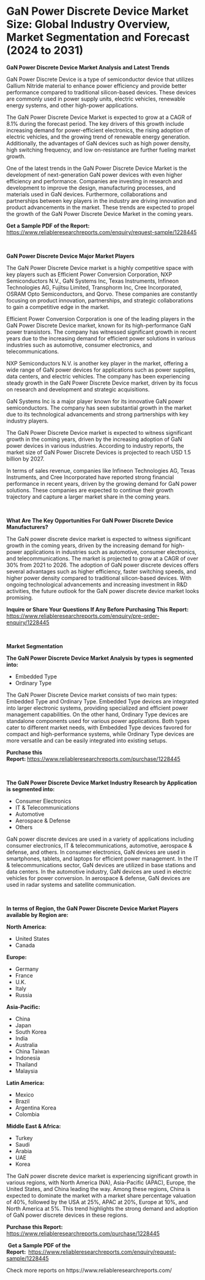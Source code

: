 <p><h1>GaN Power Discrete Device Market Size: Global Industry Overview, Market Segmentation and Forecast (2024 to 2031)</h1></p><p><strong>GaN Power Discrete Device Market Analysis and Latest Trends</strong></p>
<p><p>GaN Power Discrete Device is a type of semiconductor device that utilizes Gallium Nitride material to enhance power efficiency and provide better performance compared to traditional silicon-based devices. These devices are commonly used in power supply units, electric vehicles, renewable energy systems, and other high-power applications.</p><p>The GaN Power Discrete Device Market is expected to grow at a CAGR of 8.1% during the forecast period. The key drivers of this growth include increasing demand for power-efficient electronics, the rising adoption of electric vehicles, and the growing trend of renewable energy generation. Additionally, the advantages of GaN devices such as high power density, high switching frequency, and low on-resistance are further fueling market growth.</p><p>One of the latest trends in the GaN Power Discrete Device Market is the development of next-generation GaN power devices with even higher efficiency and performance. Companies are investing in research and development to improve the design, manufacturing processes, and materials used in GaN devices. Furthermore, collaborations and partnerships between key players in the industry are driving innovation and product advancements in the market. These trends are expected to propel the growth of the GaN Power Discrete Device Market in the coming years.</p></p>
<p><strong>Get a Sample PDF of the Report:&nbsp;</strong> <a href="https://www.reliableresearchreports.com/enquiry/request-sample/1228445">https://www.reliableresearchreports.com/enquiry/request-sample/1228445</a></p>
<p>&nbsp;</p>
<p><strong>GaN Power Discrete Device Major Market Players</strong></p>
<p><p>The GaN Power Discrete Device market is a highly competitive space with key players such as Efficient Power Conversion Corporation, NXP Semiconductors N.V., GaN Systems Inc, Texas Instruments, Infineon Technologies AG, Fujitsu Limited, Transphorm Inc, Cree Incorporated, OSRAM Opto Semiconductors, and Qorvo. These companies are constantly focusing on product innovation, partnerships, and strategic collaborations to gain a competitive edge in the market.</p><p>Efficient Power Conversion Corporation is one of the leading players in the GaN Power Discrete Device market, known for its high-performance GaN power transistors. The company has witnessed significant growth in recent years due to the increasing demand for efficient power solutions in various industries such as automotive, consumer electronics, and telecommunications.</p><p>NXP Semiconductors N.V. is another key player in the market, offering a wide range of GaN power devices for applications such as power supplies, data centers, and electric vehicles. The company has been experiencing steady growth in the GaN Power Discrete Device market, driven by its focus on research and development and strategic acquisitions.</p><p>GaN Systems Inc is a major player known for its innovative GaN power semiconductors. The company has seen substantial growth in the market due to its technological advancements and strong partnerships with key industry players.</p><p>The GaN Power Discrete Device market is expected to witness significant growth in the coming years, driven by the increasing adoption of GaN power devices in various industries. According to industry reports, the market size of GaN Power Discrete Devices is projected to reach USD 1.5 billion by 2027.</p><p>In terms of sales revenue, companies like Infineon Technologies AG, Texas Instruments, and Cree Incorporated have reported strong financial performance in recent years, driven by the growing demand for GaN power solutions. These companies are expected to continue their growth trajectory and capture a larger market share in the coming years.</p></p>
<p>&nbsp;</p>
<p><strong>What Are The Key Opportunities For GaN Power Discrete Device Manufacturers?</strong></p>
<p><p>The GaN power discrete device market is expected to witness significant growth in the coming years, driven by the increasing demand for high-power applications in industries such as automotive, consumer electronics, and telecommunications. The market is projected to grow at a CAGR of over 30% from 2021 to 2026. The adoption of GaN power discrete devices offers several advantages such as higher efficiency, faster switching speeds, and higher power density compared to traditional silicon-based devices. With ongoing technological advancements and increasing investment in R&D activities, the future outlook for the GaN power discrete device market looks promising.</p></p>
<p><strong>Inquire or Share Your Questions If Any Before Purchasing This Report:</strong> <a href="https://www.reliableresearchreports.com/enquiry/pre-order-enquiry/1228445">https://www.reliableresearchreports.com/enquiry/pre-order-enquiry/1228445</a></p>
<p>&nbsp;</p>
<p><strong>Market Segmentation</strong></p>
<p><strong>The GaN Power Discrete Device Market Analysis by types is segmented into:</strong></p>
<p><ul><li>Embedded Type</li><li>Ordinary Type</li></ul></p>
<p><p>The GaN Power Discrete Device market consists of two main types: Embedded Type and Ordinary Type. Embedded Type devices are integrated into larger electronic systems, providing specialized and efficient power management capabilities. On the other hand, Ordinary Type devices are standalone components used for various power applications. Both types cater to different market needs, with Embedded Type devices favored for compact and high-performance systems, while Ordinary Type devices are more versatile and can be easily integrated into existing setups.</p></p>
<p><strong>Purchase this Report:&nbsp;</strong><a href="https://www.reliableresearchreports.com/purchase/1228445">https://www.reliableresearchreports.com/purchase/1228445</a></p>
<p>&nbsp;</p>
<p><strong>The GaN Power Discrete Device Market Industry Research by Application is segmented into:</strong></p>
<p><ul><li>Consumer Electronics</li><li>IT & Telecommunications</li><li>Automotive</li><li>Aerospace & Defense</li><li>Others</li></ul></p>
<p><p>GaN power discrete devices are used in a variety of applications including consumer electronics, IT & telecommunications, automotive, aerospace & defense, and others. In consumer electronics, GaN devices are used in smartphones, tablets, and laptops for efficient power management. In the IT & telecommunications sector, GaN devices are utilized in base stations and data centers. In the automotive industry, GaN devices are used in electric vehicles for power conversion. In aerospace & defense, GaN devices are used in radar systems and satellite communication.</p></p>
<p>&nbsp;</p>
<p><strong>In terms of Region, the GaN Power Discrete Device Market Players available by Region are:</strong></p>
<p>
    <p> <strong> North America: </strong>
        <ul>
            <li>United States</li>
            <li>Canada</li>
        </ul>
        </p> 
    <p> <strong> Europe: </strong>
        <ul>
            <li>Germany</li>
            <li>France</li>
            <li>U.K.</li>
            <li>Italy</li>
            <li>Russia</li>
        </ul>
        </p> 
    <p> <strong> Asia-Pacific: </strong>
        <ul>
            <li>China</li>
            <li>Japan</li>
            <li>South Korea</li>
            <li>India</li>
            <li>Australia</li>
            <li>China Taiwan</li>
            <li>Indonesia</li>
            <li>Thailand</li>
            <li>Malaysia</li>
        </ul>
        </p> 
    <p> <strong> Latin America: </strong>
        <ul>
            <li>Mexico</li>
            <li>Brazil</li>
            <li>Argentina Korea</li>
            <li>Colombia</li>
        </ul>
        </p> 
    <p> <strong> Middle East & Africa: </strong>
        <ul>
            <li>Turkey</li>
            <li>Saudi</li>
            <li>Arabia</li>
            <li>UAE</li>
            <li>Korea</li>
        </ul>
    </p>
    </p>
<p><p>The GaN power discrete device market is experiencing significant growth in various regions, with North America (NA), Asia-Pacific (APAC), Europe, the United States, and China leading the way. Among these regions, China is expected to dominate the market with a market share percentage valuation of 40%, followed by the USA at 25%, APAC at 20%, Europe at 10%, and North America at 5%. This trend highlights the strong demand and adoption of GaN power discrete devices in these regions.</p></p>
<p><strong>Purchase this Report: </strong><a href="https://www.reliableresearchreports.com/purchase/1228445">https://www.reliableresearchreports.com/purchase/1228445</a></p>
<p>&nbsp;<strong>Get a Sample PDF of the Report:&nbsp;&nbsp;</strong><a href="https://www.reliableresearchreports.com/enquiry/request-sample/1228445">https://www.reliableresearchreports.com/enquiry/request-sample/1228445</a></p>
<p><strong></strong></p>
<p>Check more reports on https://www.reliableresearchreports.com/</p>